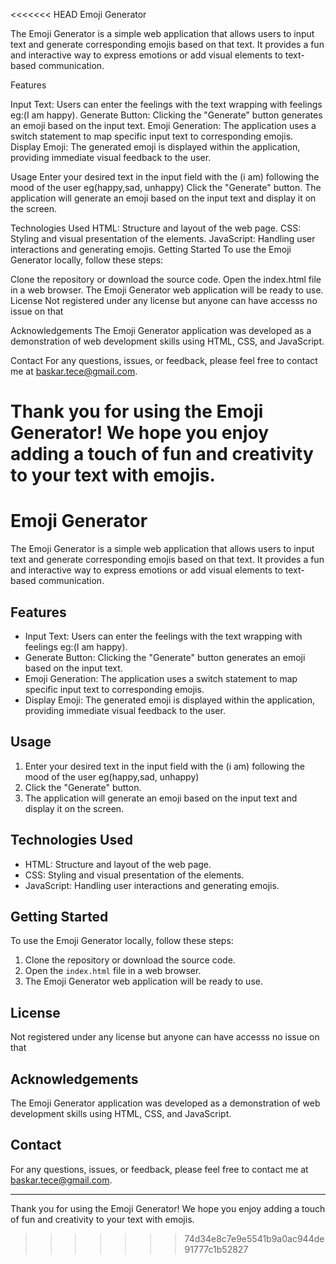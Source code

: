 <<<<<<< HEAD
Emoji Generator

The Emoji Generator is a simple web application that allows users to input text and generate corresponding emojis based on that text. It provides a fun and interactive way to express emotions or add visual elements to text-based communication.

Features

Input Text: Users can enter the feelings with the text wrapping with feelings eg:(I am happy).
Generate Button: Clicking the "Generate" button generates an emoji based on the input text.
Emoji Generation: The application uses a switch statement to map specific input text to corresponding emojis.
Display Emoji: The generated emoji is displayed within the application, providing immediate visual feedback to the user.

Usage
Enter your desired text in the input field with the (i am) following the mood of the user eg(happy,sad, unhappy)
Click the "Generate" button.
The application will generate an emoji based on the input text and display it on the screen.

Technologies Used
HTML: Structure and layout of the web page.
CSS: Styling and visual presentation of the elements.
JavaScript: Handling user interactions and generating emojis.
Getting Started
To use the Emoji Generator locally, follow these steps:

Clone the repository or download the source code.
Open the index.html file in a web browser.
The Emoji Generator web application will be ready to use.
License
Not registered under any license but anyone can have accesss no issue on that

Acknowledgements
The Emoji Generator application was developed as a demonstration of web development skills using HTML, CSS, and JavaScript.

Contact
For any questions, issues, or feedback, please feel free to contact me at baskar.tece@gmail.com.

Thank you for using the Emoji Generator! We hope you enjoy adding a touch of fun and creativity to your text with emojis.
=======
# Emoji Generator

The Emoji Generator is a simple web application that allows users to input text and generate corresponding emojis based on that text. It provides a fun and interactive way to express emotions or add visual elements to text-based communication.

## Features

- Input Text: Users can enter the feelings with the text wrapping with feelings eg:(I am happy).
- Generate Button: Clicking the "Generate" button generates an emoji based on the input text.
- Emoji Generation: The application uses a switch statement to map specific input text to corresponding emojis.
- Display Emoji: The generated emoji is displayed within the application, providing immediate visual feedback to the user.

## Usage

1. Enter your desired text in the input field with the (i am) following the mood of the user eg(happy,sad, unhappy)
2. Click the "Generate" button.
3. The application will generate an emoji based on the input text and display it on the screen.

## Technologies Used

- HTML: Structure and layout of the web page.
- CSS: Styling and visual presentation of the elements.
- JavaScript: Handling user interactions and generating emojis.

## Getting Started

To use the Emoji Generator locally, follow these steps:

1. Clone the repository or download the source code.
2. Open the `index.html` file in a web browser.
3. The Emoji Generator web application will be ready to use.

## License

Not registered under any license but anyone can have accesss no issue on that


## Acknowledgements

The Emoji Generator application was developed as a demonstration of web development skills using HTML, CSS, and JavaScript.

## Contact

For any questions, issues, or feedback, please feel free to contact me at baskar.tece@gmail.com.

---

Thank you for using the Emoji Generator! We hope you enjoy adding a touch of fun and creativity to your text with emojis.
>>>>>>> 74d34e8c7e9e5541b9a0ac944de91777c1b52827
